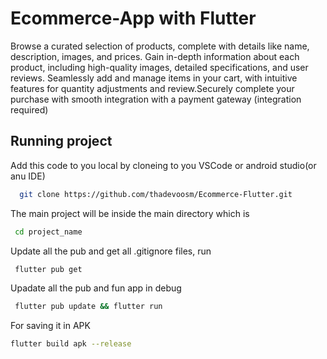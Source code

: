 
# Ecommerce-App with Flutter

Browse a curated selection of products, complete with details like name, description, images, and prices. Gain in-depth information about each product, including high-quality images, detailed specifications, and user reviews. Seamlessly add and manage items in your cart, with intuitive features for quantity adjustments and review.Securely complete your purchase with smooth integration with a payment gateway (integration required)


## Running project

Add this code to you local by cloneing to you VSCode or android studio(or anu IDE)

```bash
  git clone https://github.com/thadevoosm/Ecommerce-Flutter.git
```

The main project will be inside the main directory which is 

```bash
 cd project_name
```
Update all the pub and get all .gitignore files, run
```bash
 flutter pub get
```
Upadate all the pub and fun app in debug
```bash
 flutter pub update && flutter run
```
For saving it in APK 
```bash
flutter build apk --release
```


